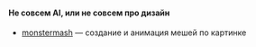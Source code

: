 ####  Не совсем AI, или не совсем про дизайн
- [monstermash](https://monstermash.zone/) — создание и анимация мешей по картинке